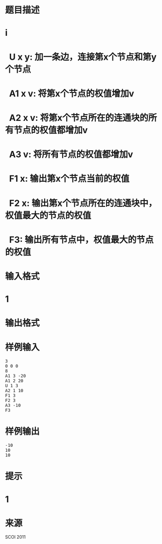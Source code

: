 

# 题目描述



# i



#   U x y: 加一条边，连接第x个节点和第y个节点



#   A1 x v: 将第x个节点的权值增加v



#   A2 x v: 将第x个节点所在的连通块的所有节点的权值都增加v



#   A3 v: 将所有节点的权值都增加v



#   F1 x: 输出第x个节点当前的权值



#   F2 x: 输出第x个节点所在的连通块中，权值最大的节点的权值



#   F3: 输出所有节点中，权值最大的节点的权值



# 输入格式



# 1



# 输出格式



# 样例输入


<pre>3
0 0 0
8
A1 3 -20
A1 2 20
U 1 3
A2 1 10
F1 3
F2 3
A3 -10
F3
</pre>

# 样例输出


<pre>-10
10
10
</pre>

# 提示



# 1



# 来源


<p>
SCOI 2011
</p>
